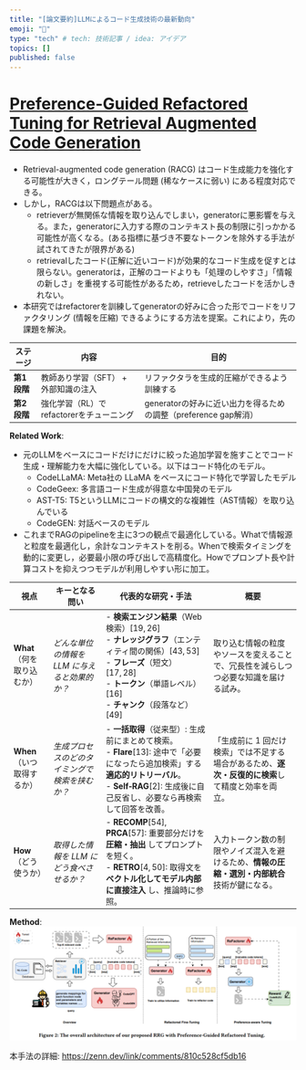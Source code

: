 ```yaml
---
title: "[論文要約]LLMによるコード生成技術の最新動向"
emoji: "🐷"
type: "tech" # tech: 技術記事 / idea: アイデア
topics: []
published: false
---
```


# [Preference-Guided Refactored Tuning for Retrieval Augmented Code Generation](https://arxiv.org/abs/2409.15895)
- Retrieval-augmented
code generation (RACG) はコード生成能力を強化する可能性が大きく，ロングテール問題 (稀なケースに弱い) にある程度対応できる。
- しかし，RACGは以下問題点がある。
  - retrieverが無関係な情報を取り込んでしまい，generatorに悪影響を与える。また，generatorに入力する際のコンテキスト長の制限に引っかかる可能性が高くなる。(ある指標に基づき不要なトークンを除外する手法が試されてきたが限界がある)
  - retrievalしたコード(正解に近いコード)が効果的なコード生成を促すとは限らない。generatorは，正解のコードよりも「処理のしやすさ」「情報の新しさ」を重視する可能性があるため，retrieveしたコードを活かしきれない。
- 本研究ではrefactorerを訓練してgeneratorの好みに合った形でコードをリファクタリング (情報を圧縮) できるようにする方法を提案。これにより，先の課題を解決。

| ステージ | 内容 | 目的 |
|----------|------|------|
| **第1段階** | 教師あり学習（SFT） + 外部知識の注入 | リファクタラを生成的圧縮ができるよう訓練する |
| **第2段階** | 強化学習（RL）でrefactorerをチューニング | generatorの好みに近い出力を得るための調整（preference gap解消） |

**Related Work**:
- 元のLLMをベースにコードだけにだけに絞った追加学習を施すことでコード生成・理解能力を大幅に強化している。以下はコード特化のモデル。
  - CodeLLaMA: Meta社の LLaMA をベースにコード特化で学習したモデル
  - CodeGeex: 多言語コード生成が得意な中国発のモデル
  - AST-T5: T5というLLMにコードの構文的な複雑性（AST情報）を取り込んでいる
  - CodeGEN: 対話ベースのモデル
- これまでRAGのpipelineを主に3つの観点で最適化している。Whatで情報源と粒度を最適化し，余計なコンテキストを削る。Whenで検索タイミングを動的に変更し，必要最小限の呼び出しで高精度化。Howでプロンプト長や計算コストを抑えつつモデルが利用しやすい形に加工。

| 視点 | キーとなる問い | 代表的な研究・手法 | 概要 |
|------|---------------|--------------------|------|
| **What**<br>（何を取り込むか） | *どんな単位の情報を LLM に与えると効果的か？* | - **検索エンジン結果**（Web 検索）[19, 26]<br>- **ナレッジグラフ**（エンティティ間の関係）[43, 53]<br>- **フレーズ**（短文）[17, 28]<br>- **トークン**（単語レベル）[16]<br>- **チャンク**（段落など）[49] | 取り込む情報の粒度やソースを変えることで、冗長性を減らしつつ必要な知識を届ける試み。 |
| **When**<br>（いつ取得するか） | *生成プロセスのどのタイミングで検索を挟むか？* | - **一括取得**（従来型）: 生成前にまとめて検索。<br>- **Flare**[13]: 途中で「必要になったら追加検索」する **適応的リトリーバル**。<br>- **Self‑RAG**[2]: 生成後に自己反省し、必要なら再検索して回答を改善。 | 「生成前に 1 回だけ検索」では不足する場合があるため、**逐次・反復的に検索**して精度と効率を両立。 |
| **How**<br>（どう使うか） | *取得した情報を LLM にどう食べさせるか？* | - **RECOMP**[54], **PRCA**[57]: 重要部分だけを **圧縮・抽出** してプロンプトを短く。<br>- **RETRO**[4, 50]: 取得文を **ベクトル化してモデル内部に直接注入** し、推論時に参照。 | 入力トークン数の制限やノイズ混入を避けるため、**情報の圧縮・選別・内部統合** 技術が鍵になる。 |

**Method**:
![alt text](image-2.png)

本手法の詳細: https://zenn.dev/link/comments/810c528cf5db16
